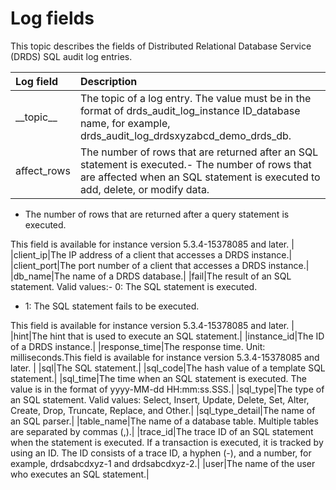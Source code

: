 # Log fields

This topic describes the fields of Distributed Relational Database Service \(DRDS\) SQL audit log entries.

|Log field|Description|
|:--------|:----------|
|\_\_topic\_\_|The topic of a log entry. The value must be in the format of drds\_audit\_log\_instance ID\_database name, for example, drds\_audit\_log\_drdsxyzabcd\_demo\_drds\_db.|
|affect\_rows|The number of rows that are returned after an SQL statement is executed.-   The number of rows that are affected when an SQL statement is executed to add, delete, or modify data.
-   The number of rows that are returned after a query statement is executed.

This field is available for instance version 5.3.4-15378085 and later. |
|client\_ip|The IP address of a client that accesses a DRDS instance.|
|client\_port|The port number of a client that accesses a DRDS instance.|
|db\_name|The name of a DRDS database.|
|fail|The result of an SQL statement. Valid values:-   0: The SQL statement is executed.
-   1: The SQL statement fails to be executed.

This field is available for instance version 5.3.4-15378085 and later. |
|hint|The hint that is used to execute an SQL statement.|
|instance\_id|The ID of a DRDS instance.|
|response\_time|The response time. Unit: milliseconds.This field is available for instance version 5.3.4-15378085 and later. |
|sql|The SQL statement.|
|sql\_code|The hash value of a template SQL statement.|
|sql\_time|The time when an SQL statement is executed. The value is in the format of yyyy-MM-dd HH:mm:ss.SSS.|
|sql\_type|The type of an SQL statement. Valid values: Select, Insert, Update, Delete, Set, Alter, Create, Drop, Truncate, Replace, and Other.|
|sql\_type\_detail|The name of an SQL parser.|
|table\_name|The name of a database table. Multiple tables are separated by commas \(,\).|
|trace\_id|The trace ID of an SQL statement when the statement is executed. If a transaction is executed, it is tracked by using an ID. The ID consists of a trace ID, a hyphen \(-\), and a number, for example, drdsabcdxyz-1 and drdsabcdxyz-2.|
|user|The name of the user who executes an SQL statement.|

